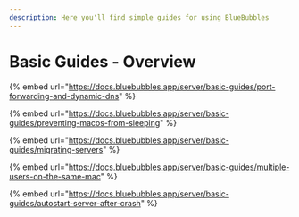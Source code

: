 ```yaml
---
description: Here you'll find simple guides for using BlueBubbles
---
```


# Basic Guides - Overview

{% embed url="https://docs.bluebubbles.app/server/basic-guides/port-forwarding-and-dynamic-dns" %}

{% embed url="https://docs.bluebubbles.app/server/basic-guides/preventing-macos-from-sleeping" %}

{% embed url="https://docs.bluebubbles.app/server/basic-guides/migrating-servers" %}

{% embed url="https://docs.bluebubbles.app/server/basic-guides/multiple-users-on-the-same-mac" %}

{% embed url="https://docs.bluebubbles.app/server/basic-guides/autostart-server-after-crash" %}
